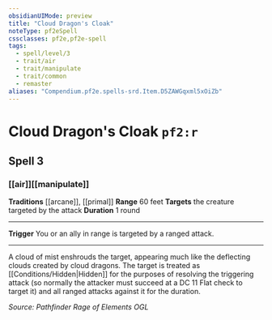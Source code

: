 ```yaml
---
obsidianUIMode: preview
title: "Cloud Dragon's Cloak"
noteType: pf2eSpell
cssclasses: pf2e,pf2e-spell
tags:
  - spell/level/3
  - trait/air
  - trait/manipulate
  - trait/common
  - remaster
aliases: "Compendium.pf2e.spells-srd.Item.D5ZAWGqxml5xOiZb" 
---
```

# Cloud Dragon's Cloak  `pf2:r`  
## Spell 3
### [[air]][[manipulate]]
**Traditions** [[arcane]], [[primal]]
**Range** 60 feet
**Targets** the creature targeted by the attack
**Duration** 1 round
* * * 
**Trigger** You or an ally in range is targeted by a ranged attack.

* * *

A cloud of mist enshrouds the target, appearing much like the deflecting clouds created by cloud dragons. The target is treated as [[Conditions/Hidden|Hidden]] for the purposes of resolving the triggering attack (so normally the attacker must succeed at a DC 11 Flat check to target it) and all ranged attacks against it for the duration.

*Source: Pathfinder Rage of Elements*
*OGL*